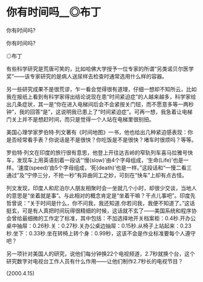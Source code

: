 # 你有时间吗__◎布丁

你有时间吗?

你有时间吗?

◎布丁

有些科学研究是荒唐可笑的，比如哈佛大学授予一位专家的所谓“另类诺贝尔医学奖”——该专家研究的是病人送尿样去检查时通常选用什么样的容器。

另一些研究成果不是很荒谬，乍一看会觉得很有道理，仔细一想却不知所云，比如我在报纸上看到有科学家得出结论说现在患“时间紧迫症”的人越来越多，科学家给出几条症状，其一是“你在进入电梯间后会不会紧按关门钮，而不愿意多等一两秒钟”，我的回答“是”，这说明我已患上了“时间紧迫症”。可再一想，我急着让电梯门关上并不是想赶时间，而只是觉得一个人站在电梯里很别扭。

美国心理学家罗伯特·列文著有《时间地图》一书，他也给出几种紧迫感表现：你是否经常看手表？你说话是不是很快？你吃饭是不是很快？堵车时很烦吗？等等。

罗伯特·列文在印度的旅行很有意思，他登上开往达吉岭的窄轨列车喜马拉雅号快车，发现车上用英语刻着一段话“‘慢(slow)’由4个字母组成，‘生命(Life)’也是一样。‘速度(speed)’由5个字母组成，‘死(death)’也是一样。”这段话和“一慢二看三通过”及“宁停三分，不抢一秒”有异曲同工之妙，可刻在“快车”上却有点古怪。

列文发现，印度人和尼泊尔人朋友相聚时会一坐就几个小时，却很少交谈，当地人的意思是“坐着就是事”。与此相对的概念肯定是“坐着干嘛？干点儿事吧”。印度先哲曾说：“关于时间是什么，你不问我，我还知道.你若问我，我便不知道了。”这话挺玄，可是有人真把时间玩得很精细的时候，这话就不玄了——美国系统和程序协会曾给最细微的工作定了标准，其中包括：不加选择地开关档案柜：0.4秒.开办公桌中抽屉：0.26秒.关：0.27秒.关办公桌边抽屉：0.15秒.从椅子上站起来：0.23秒.坐下：0.33秒.坐在转椅上转个身：0.99秒，这该不会是作业标准要每个人遵守吧？

另一项针对美国人的研究，说他们每分钟换22个电视频道，2.7秒就换个台，这个研究数字对电视台工作人员有什么作用——让他们制作2.7秒长的电视节目？

(2000.4.15)